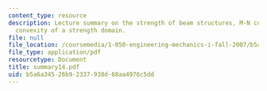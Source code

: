 ```yaml
---
content_type: resource
description: Lecture summary on the strength of beam structures, M-N coupling, and
  convexity of a strength domain.
file: null
file_location: /coursemedia/1-050-engineering-mechanics-i-fall-2007/b5a6a34526b92337938d68aa4976c5dd_summary14.pdf
file_type: application/pdf
resourcetype: Document
title: summary14.pdf
uid: b5a6a345-26b9-2337-938d-68aa4976c5dd
---
```

